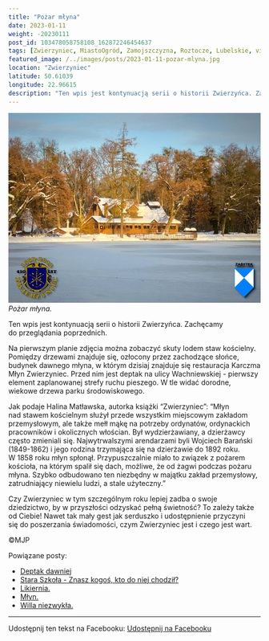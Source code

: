 ```yaml
---
title: "Pożar młyna"
date: 2023-01-11
weight: -20230111
post_id: 103478058758108_162872246454637
tags: [Zwierzyniec, MiastoOgród, Zamojszczyzna, Roztocze, Lubelskie, villarestituta, turystyka, dziedzictwo, zabytki, krajobrazy]
featured_image: /../images/posts/2023-01-11-pozar-mlyna.jpg
location: "Zwierzyniec"
latitude: 50.61039
longitude: 22.96615
description: "Ten wpis jest kontynuacją serii o historii Zwierzyńca. Zachęcamy do przeglądania poprzednich...."
---
```


![Pożar młyna.](/images/posts/2023-01-11-pozar-mlyna.jpg)
*Pożar młyna.*

Ten wpis jest kontynuacją serii o historii Zwierzyńca. Zachęcamy do przeglądania poprzednich.

Na pierwszym planie zdjęcia można zobaczyć skuty lodem staw kościelny. Pomiędzy drzewami znajduje się, ozłocony przez zachodzące słońce, budynek dawnego młyna, w którym dzisiaj znajduje się restauracja Karczma Młyn Zwierzyniec. Przed nim jest deptak na ulicy Wachniewskiej - pierwszy element zaplanowanej strefy ruchu pieszego. W tle widać dorodne, wiekowe drzewa parku środowiskowego.

Jak podaje Halina Matławska, autorka książki “Zwierzyniec”:
“Młyn nad stawem kościelnym służył przede wszystkim miejscowym zakładom przemysłowym, ale także mełł mąkę na potrzeby ordynatów, ordynackich pracowników i okolicznych włościan. Był wydzierżawiany, a dzierżawcy często zmieniali się. Najwytrwalszymi arendarzami byli Wojciech Barański (1849-1862) i jego rodzina trzymająca się na dzierżawie do 1892 roku.
W 1858 roku młyn spłonął. Przypuszczalnie miało to związek z pożarem kościoła, na którym spalił się dach, możliwe, że od żagwi podczas pożaru młyna. Szybko odbudowano ten niezbędny w majątku zakład przemysłowy, zatrudniający niewielu ludzi, a stale użyteczny.”

Czy Zwierzyniec w tym szczególnym roku lepiej zadba o swoje dziedzictwo, by w przyszłości odzyskać pełną świetność?
To zależy także od Ciebie!
Nawet tak mały gest jak serduszko i udostępnienie przyczyni się do poszerzania świadomości, czym Zwierzyniec jest i czego jest wart.



©MJP

Powiązane posty:
- [Deptak dawniej](/posts/Deptak-dawniej)
- [Stara Szkoła - Znasz kogoś, kto do niej chodził?](/posts/Stara-Szkola-Znasz-kogos-kto-do-niej-chodzil)
- [Likiernia.](/posts/Likiernia)
- [Młyn.](/posts/Mlyn)
- [Willa niezwykła.](/posts/Willa-niezwykla)


---

Udostępnij ten tekst na Facebooku:
[Udostępnij na Facebooku](https://www.facebook.com/sharer/sharer.php?u=https://stowarzyszeniewachniewskiej.pl/posts/Pozar-mlyna)

<script type="application/ld+json">
{
  "@context": "https://schema.org",
  "@type": "BlogPosting",
  "headline": "Pożar młyna",
  "datePublished": "2023-01-11",
  "dateModified": "2023-01-11",
  "author": {
    "@type": "Person",
    "name": "Michał Jan Patyk"
  },
  "publisher": {
    "@type": "Organization",
    "name": "Stowarzyszenie im. Aleksandry Wachniewskiej",
    "logo": {
      "@type": "ImageObject",
      "url": "https://stowarzyszeniewachniewskiej.pl/images/logo/logo.svg"
    }
  },
  "mainEntityOfPage": {
    "@type": "WebPage",
    "@id": "https://stowarzyszeniewachniewskiej.pl/posts/pozar-mlyna"
  },
  "image": {
    "@type": "ImageObject",
    "url": "https://stowarzyszeniewachniewskiej.pl//images/posts/2023-01-11-pozar-mlyna.jpg"
  },
  "articleSection": "Dziedzictwo Kulturowe i Zabytki",
  "keywords": "[Zwierzyniec, MiastoOgród, Zamojszczyzna, Roztocze, Lubelskie, villarestituta, turystyka, dziedzictwo, zabytki, krajobrazy]",
  "wordCount": 197,
  "articleBody": "Ten wpis jest kontynuacją serii o historii Zwierzyńca. Zachęcamy do przeglądania poprzednich.\n\nNa pierwszym planie zdjęcia można zobaczyć skuty lodem staw kościelny. Pomiędzy drzewami znajduje się, ozłocony przez zachodzące słońce, budynek dawnego młyna, w którym dzisiaj znajduje się restauracja Karczma Młyn Zwierzyniec. Przed nim jest deptak na ulicy Wachniewskiej - pierwszy element zaplanowanej strefy ruchu pieszego. W tle widać dorodne, wiekowe drzewa parku środowiskowego.\n\nJak podaje Halina Matławska, autorka książki “Zwierzyniec”:\n“Młyn nad stawem kościelnym służył przede wszystkim miejscowym zakładom przemysłowym, ale także mełł mąkę na potrzeby ordynatów, ordynackich pracowników i okolicznych włościan. Był wydzierżawiany, a dzierżawcy często zmieniali się. Najwytrwalszymi arendarzami byli Wojciech Barański (1849-1862) i jego rodzina trzymająca się na dzierżawie do 1892 roku.\nW 1858 roku młyn spłonął. Przypuszczalnie miało to związek z pożarem kościoła, na którym spalił się dach, możliwe, że od żagwi podczas pożaru młyna. Szybko odbudowano ten niezbędny w majątku zakład przemysłowy, zatrudniający niewielu ludzi, a stale użyteczny.”\n\nCzy Zwierzyniec w tym szczególnym roku lepiej zadba o swoje dziedzictwo, by w przyszłości odzyskać pełną świetność?\nTo zależy także od Ciebie!\nNawet tak mały gest jak serduszko i udostępnienie przyczyni się do poszerzania świadomości, czym Zwierzyniec jest i czego jest wart.\n\n\n\n©MJP",
  "description": "Ten wpis jest kontynuacją serii o historii Zwierzyńca. Zachęcamy do przeglądania poprzednich....",
  "copyrightHolder": {
    "@type": "Person",
    "name": "Michał Jan Patyk"
  }
}
</script>
<script type="application/ld+json">
{
  "@context": "https://schema.org",
  "@type": "BreadcrumbList",
  "itemListElement": [
    {
      "@type": "ListItem",
      "position": 1,
      "name": "Home",
      "item": "https://stowarzyszeniewachniewskiej.pl"
    },
    {
      "@type": "ListItem",
      "position": 2,
      "name": "posts",
      "item": "https://stowarzyszeniewachniewskiej.pl/posts"
    },
    {
      "@type": "ListItem",
      "position": 3,
      "name": "Pożar młyna",
      "item": "https://stowarzyszeniewachniewskiej.pl/posts/pozar-mlyna"
    }
  ]
}
</script>
